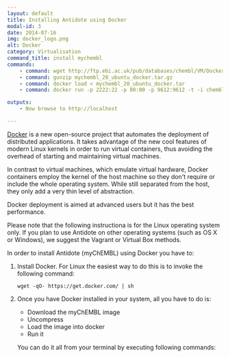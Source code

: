 ```yaml
---
layout: default
title: Installing Antidote using Docker
modal-id: 3
date: 2014-07-16
img: docker_logo.png
alt: Docker
category: Virtualisation
command_title: install mychembl
commands:
    - command: wget http://ftp.ebi.ac.uk/pub/databases/chembl/VM/Docker/mychembl_20_ubuntu_docker.tar.gz
    - command: gunzip mychembl_20_ubuntu_docker.tar.gz
    - command: docker load < mychembl_20_ubuntu_docker.tar
    - command: docker run -p 2222:22 -p 80:80 -p 9612:9612 -t -i chembl/mychembl_20_ubuntu /usr/local/bin/supervisord

outputs:
    - Now browse to http://localhost

---
```


[Docker](https://www.docker.com/) is a new open-source project that automates the deployment of distributed applications.
It takes advantage of the new cool features of modern Linux kernels in order to run virtual containers, thus avoiding the
overhead of starting and maintaining virtual machines.

In contrast to virtual machines, which emulate virtual hardware, Docker containers employ the kernel of the host machine
so they don't require or include the whole operating system. While still separated from the host, they only add a very
thin level of abstraction.

Docker deployment is aimed at advanced users but it has the best performance.

Please note that the following instructiona is for the Linux operating system only.
If you plan to use Antidote on other operating systems (such as OS X or Windows), we suggest the Vagrant or Virtual Box methods.

In order to install Antidote (myChEMBL) using Docker you have to:

1. Install Docker. For Linux the easiest way to do this is to invoke the following command:

       wget -qO- https://get.docker.com/ | sh

2. Once you have Docker installed in your system, all you have to do is:

      * Download the myChEMBL image
      * Uncompress
      * Load the image into docker
      * Run it

   You can do it all from your terminal by executing following commands:

